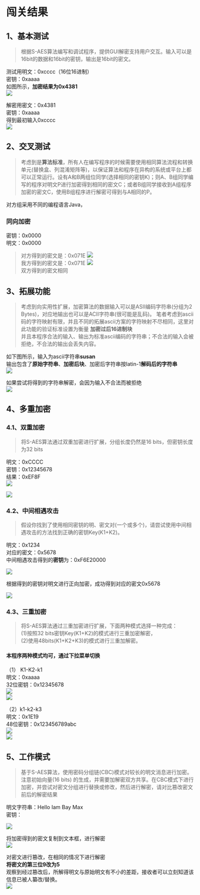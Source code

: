 # 闯关结果
## 1、基本测试
>根据S-AES算法编写和调试程序，提供GUI解密支持用户交互。输入可以是16bit的数据和16bit的密钥，输出是16bit的密文。  

测试用明文：0xcccc（16位16进制）  
密钥：0xaaaa  
如图所示，**加密结果为0x4381**  
![](../docImages/第一关.png)

解密用密文：0x4381  
密钥：0xaaaa  
得到最初输入0xcccc  
![](../docImages/第一关解.png)

## 2、交叉测试
> 考虑到是**算法标准**，所有人在编写程序的时候需要使用相同算法流程和转换单元(替换盒、列混淆矩阵等)，以保证算法和程序在异构的系统或平台上都可以正常运行。设有A和B两组位同学(选择相同的密钥K)；则A、B组同学编写的程序对明文P进行加密得到相同的密文C；或者B组同学接收到A组程序加密的密文C，使用B组程序进行解密可得到与A相同的P。  

对方组采用不同的编程语言Java，  
### 同向加密
密钥：0x0000  
明文：0x0000  
>对方得到的密文是：0x071E
![](../docImages/第二关1.png)  
>我方得到的密文是：0x071E
![](../docImages/第二关2.png)  
双方得到的密文相同  



## 3、拓展功能
> 考虑到向实用性扩展，加密算法的数据输入可以是ASII编码字符串(分组为2 Bytes)，对应地输出也可以是ACII字符串(很可能是乱码)。
笔者考虑到ascii码的字符映射有限，并且不同的拓展ascii方案的字符映射不尽相同，这里对此功能的验证标准设置为衡量 **加密过后16进制块**  
并且本程序合法的输入、输出为标准ascii编码的字符串；不合法的输入会被拒绝，不合法的输出会丢失内容。

如下图所示，输入为ascii字符串**susan**  
输出包含了**原始字符串**、**加密后块**、加密后字符串按latin-1**解码后的字符串**  
![](../docImages/第三关加.png)

如果尝试将得到的字符串解密，会因为输入不合法而被拒绝  
![](../docImages/第三关解.png)

## 4、多重加密
### 4.1、双重加密
>将S-AES算法通过双重加密进行扩展，分组长度仍然是16 bits，但密钥长度为32 bits  

明文：0xCCCC  
密钥：0x12345678  
结果：0xEF8F  
![](../docImages/第四关1.png)  

![](../docImages/第四关2.png)
### 4.2、中间相遇攻击
>假设你找到了使用相同密钥的明、密文对(一个或多个)，请尝试使用中间相遇攻击的方法找到正确的密钥Key(K1+K2)。  

明文：0x1234  
对应的密文：0x5678  
中间相遇攻击得到的**密钥**为：0xF6E20000

![](../docImages/第四关3.png)

根据得到的密钥对明文进行正向加密，成功得到对应的密文0x5678  

![](../docImages/第四关4.png)
### 4.3、三重加密
>将S-AES算法通过三重加密进行扩展，下面两种模式选择一种完成：  
(1)按照32 bits密钥Key(K1+K2)的模式进行三重加密解密，  
(2)使用48bits(K1+K2+K3)的模式进行三重加解密。 

#### 本程序两种模式均可，通过下拉菜单切换 
（1） K1-K2-k1  
明文：0xaaaa  
32位密钥：0x12345678  
![](../docImages/第四关5.png)  
![](../docImages/第四关6.png)  

（2）k1-k2-k3  
明文：0x1E19  
48位密钥：0x123456789abc  
![](../docImages/第四关7.png)  
![](../docImages/第四关8.png)

## 5、工作模式
>基于S-AES算法，使用密码分组链(CBC)模式对较长的明文消息进行加密。注意初始向量(16 bits) 的生成，并需要加解密双方共享。在CBC模式下进行加密，并尝试对密文分组进行替换或修改，然后进行解密，请对比篡改密文前后的解密结果  

明文字符串：Hello Iam Bay Max  
密钥：

![](../docImages/CBC.png)  

将加密得到的密文复制到文本框，进行解密  
![](../docImages/CBC解密.png)

对密文进行篡改，在相同的情况下进行解密  
**将密文的第三位9改为5**  
观察到经过篡改后，所解得明文与原始明文有不小的差距，接收者可以立刻知道该信息已被人纂改/替换。  
![](../docImages/CBC篡改.png)
